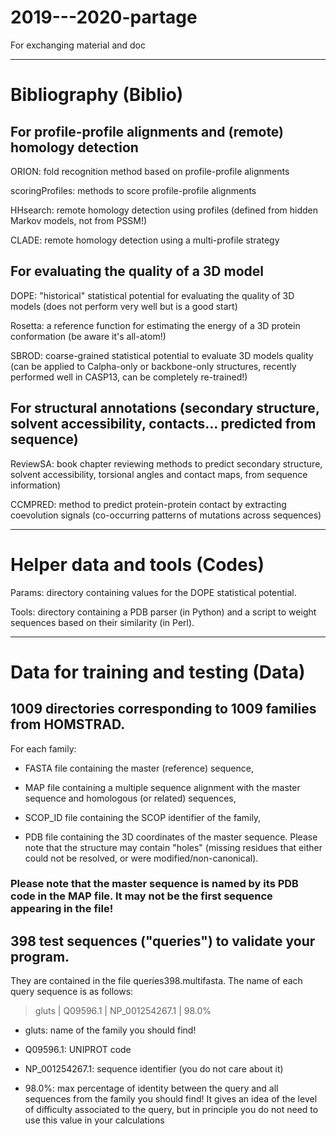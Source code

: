 # 2019---2020-partage
For exchanging material and doc


**** 
# Bibliography (Biblio)


## For profile-profile alignments and (remote) homology detection

ORION: fold recognition method based on profile-profile alignments

scoringProfiles: methods to score profile-profile alignments

HHsearch: remote homology detection using profiles (defined from hidden Markov models, not from PSSM!)

CLADE: remote homology detection using a multi-profile strategy

## For evaluating the quality of a 3D model

DOPE: "historical" statistical potential for evaluating the quality of 3D models (does not perform very well but is a good start)

Rosetta: a reference function for estimating the energy of a 3D protein conformation (be aware it's all-atom!)

SBROD: coarse-grained statistical potential to evaluate 3D models quality (can be applied to Calpha-only or backbone-only structures, recently performed well in CASP13, can be completely re-trained!) 

## For structural annotations (secondary structure, solvent accessibility, contacts... predicted from sequence)

ReviewSA: book chapter reviewing methods to predict secondary structure, solvent accessibility, torsional angles and contact maps, from sequence information) 

CCMPRED: method to predict protein-protein contact by extracting coevolution signals (co-occurring patterns of mutations across sequences)

****
# Helper data and tools (Codes)

Params: directory containing values for the DOPE statistical potential. 

Tools: directory containing a PDB parser (in Python) and a script to weight sequences based on their similarity (in Perl).

****
# Data for training and testing (Data)


## 1009 directories corresponding to 1009 families from HOMSTRAD.

For each family:

- FASTA file containing the master (reference) sequence,

- MAP file containing a multiple sequence alignment with the master sequence and homologous (or related) sequences, 

- SCOP_ID file containing the SCOP identifier of the family,

- PDB file containing the 3D coordinates of the master sequence. Please note that the structure may contain "holes" (missing residues that either could not be resolved, or were modified/non-canonical). 

### Please note that the master sequence is named by its PDB code in the MAP file. It may not be the first sequence appearing in the file!

## 398 test sequences ("queries") to validate your program.

They are contained in the file queries398.multifasta. The name of each query sequence is as follows:

>gluts | Q09596.1 | NP_001254267.1 | 98.0%

- gluts: name of the family you should find!

- Q09596.1: UNIPROT code

- NP_001254267.1: sequence identifier (you do not care about it)

- 98.0%: max percentage of identity between the query and all sequences from the family you should find! It gives an idea of the level of difficulty associated to the query, but in principle you do not need to use this value in your calculations 

